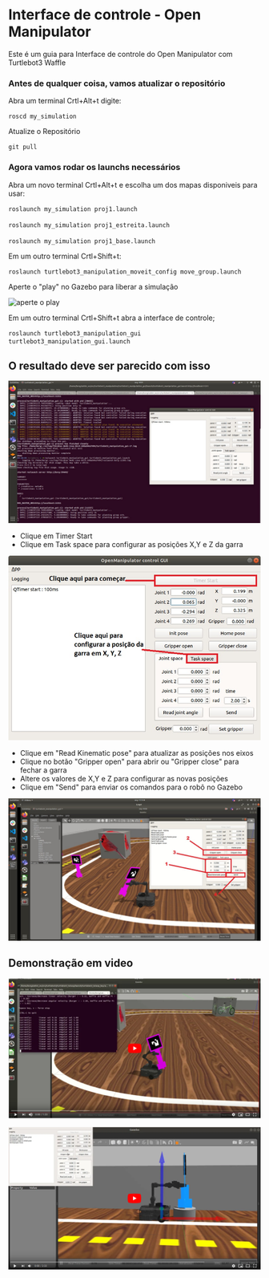# Interface de controle - Open Manipulator 

Este é um guia para  Interface de controle do Open Manipulator com Turtlebot3 Waffle


### Antes de qualquer coisa, vamos atualizar o repositório

Abra um terminal Crtl+Alt+t digite:

    roscd my_simulation
    
Atualize o Repositório

    git pull


### Agora vamos rodar os launchs necessários


Abra um novo terminal Crtl+Alt+t e escolha um dos mapas disponiveis para usar:

    roslaunch my_simulation proj1.launch 
    
    roslaunch my_simulation proj1_estreita.launch 
    
    roslaunch my_simulation proj1_base.launch
    
    
Em um outro terminal Crtl+Shift+t:

    roslaunch turtlebot3_manipulation_moveit_config move_group.launch
    
Aperte o "play" no Gazebo para liberar a simulação

 ![aperte o play](https://github.com/arnaldojr/my_simulation/blob/master/garra/play.png)
 
    
Em um outro terminal Crtl+Shift+t abra a interface de controle;

    roslaunch turtlebot3_manipulation_gui turtlebot3_manipulation_gui.launch
  
  
 ## O resultado deve ser parecido com isso 
  
 ![O resultado deve ser parecido com isso](img/0.jpeg)
 
 
 
 - Clique em Timer Start 
 - Clique em Task space para configurar as posições X,Y e Z da garra
  
 ![imagem1](img/1.jpeg) 
 
 - Clique em "Read Kinematic pose" para atualizar as posições nos eixos
 - Clique no botão "Gripper open" para abrir ou "Gripper close" para fechar a garra
 - Altere os valores de X,Y e Z para configurar as novas posições 
 - Clique em "Send" para enviar os comandos para o robô no Gazebo
 
  ![imagem2](img/2.jpg) 


## Demonstração em video 

[![Watch the video](img/img-video.png)](https://www.youtube.com/watch?v=hJwQbf5KGqc)




[![Watch the video](img/img-video2.png)](https://youtu.be/Sq5ZDQDoR4w)
 


    
    
    
    
    
 

